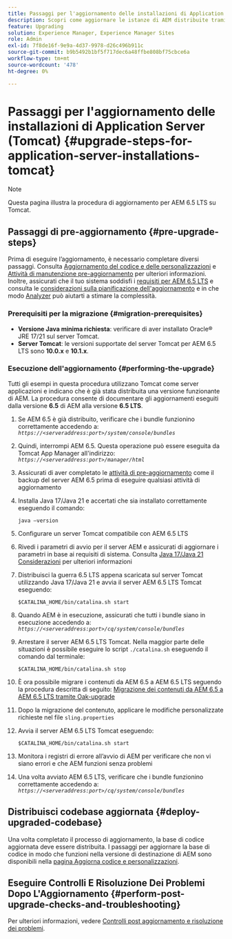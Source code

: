 ```yaml
---
title: Passaggi per l'aggiornamento delle installazioni di Application Server (Tomcat)
description: Scopri come aggiornare le istanze di AEM distribuite tramite Tomcat.
feature: Upgrading
solution: Experience Manager, Experience Manager Sites
role: Admin
exl-id: 7f8de16f-9e9a-4d37-9978-d26c496b911c
source-git-commit: b9b5492b1bf5f717dec6a48ffbe808bf75cbce6a
workflow-type: tm+mt
source-wordcount: '478'
ht-degree: 0%

---
```


# Passaggi per l&#39;aggiornamento delle installazioni di Application Server (Tomcat) {#upgrade-steps-for-application-server-installations-tomcat}

>[!NOTE]
>
>Questa pagina illustra la procedura di aggiornamento per AEM 6.5 LTS su Tomcat.

## Passaggi di pre-aggiornamento {#pre-upgrade-steps}

Prima di eseguire l’aggiornamento, è necessario completare diversi passaggi. Consulta [Aggiornamento del codice e delle personalizzazioni](/help/sites-deploying/upgrading-code-and-customizations.md) e [Attività di manutenzione pre-aggiornamento](/help/sites-deploying/pre-upgrade-maintenance-tasks.md) per ulteriori informazioni. Inoltre, assicurati che il tuo sistema soddisfi i [requisiti per AEM 6.5 LTS](/help/sites-deploying/technical-requirements.md) e consulta le [considerazioni sulla pianificazione dell&#39;aggiornamento](/help/sites-deploying/upgrade-planning.md) e in che modo [Analyzer](/help/sites-deploying/aem-analyzer.md) può aiutarti a stimare la complessità.


### Prerequisiti per la migrazione {#migration-prerequisites}

* **Versione Java minima richiesta**: verificare di aver installato Oracle® JRE 17/21 sul server Tomcat.
* **Server Tomcat**: le versioni supportate del server Tomcat per AEM 6.5 LTS sono **10.0.x** e **10.1.x**.

### Esecuzione dell&#39;aggiornamento {#performing-the-upgrade}

Tutti gli esempi in questa procedura utilizzano Tomcat come server applicazioni e indicano che è già stata distribuita una versione funzionante di AEM. La procedura consente di documentare gli aggiornamenti eseguiti dalla versione **6.5** di AEM alla versione **6.5 LTS**.

1. Se AEM 6.5 è già distribuito, verificare che i bundle funzionino correttamente accedendo a: *`https://<serveraddress:port>/system/console/bundles`*
1. Quindi, interrompi AEM 6.5. Questa operazione può essere eseguita da Tomcat App Manager all&#39;indirizzo: *`https://<serveraddress:port>/manager/html`*
1. Assicurati di aver completato le [attività di pre-aggiornamento](#pre-upgrade-steps) come il backup del server AEM 6.5 prima di eseguire qualsiasi attività di aggiornamento
1. Installa Java 17/Java 21 e accertati che sia installato correttamente eseguendo il comando:

   ```
   java –version
   ```

1. Configurare un server Tomcat compatibile con AEM 6.5 LTS
1. Rivedi i parametri di avvio per il server AEM e assicurati di aggiornare i parametri in base ai requisiti di sistema. Consulta [Java 17/Java 21 Considerazioni](/help/sites-deploying/custom-standalone-install.md#java-considerations) per ulteriori informazioni
1. Distribuisci la guerra 6.5 LTS appena scaricata sul server Tomcat utilizzando Java 17/Java 21 e avvia il server AEM 6.5 LTS Tomcat eseguendo:

   ```
   $CATALINA_HOME/bin/catalina.sh start
   ```

1. Quando AEM è in esecuzione, assicurati che tutti i bundle siano in esecuzione accedendo a: *`https://<serveraddress:port>/cq/system/console/bundles`*
1. Arrestare il server AEM 6.5 LTS Tomcat. Nella maggior parte delle situazioni è possibile eseguire lo script `./catalina.sh` eseguendo il comando dal terminale:

   ```
   $CATALINA_HOME/bin/catalina.sh stop
   ```

1. È ora possibile migrare i contenuti da AEM 6.5 a AEM 6.5 LTS seguendo la procedura descritta di seguito: [Migrazione dei contenuti da AEM 6.5 a AEM 6.5 LTS tramite Oak-upgrade](/help/sites-deploying/aem-65-to-aem-65lts-content-migration-using-oak-upgrade.md)
1. Dopo la migrazione del contenuto, applicare le modifiche personalizzate richieste nel file `sling.properties`
1. Avvia il server AEM 6.5 LTS Tomcat eseguendo:

   ```
   $CATALINA_HOME/bin/catalina.sh start
   ```

1. Monitora i registri di errore all’avvio di AEM per verificare che non vi siano errori e che AEM funzioni senza problemi
1. Una volta avviato AEM 6.5 LTS, verificare che i bundle funzionino correttamente accedendo a: *`https://<serveraddress:port>/cq/system/console/bundles`*

## Distribuisci codebase aggiornata {#deploy-upgraded-codebase}

Una volta completato il processo di aggiornamento, la base di codice aggiornata deve essere distribuita. I passaggi per aggiornare la base di codice in modo che funzioni nella versione di destinazione di AEM sono disponibili nella [pagina Aggiorna codice e personalizzazioni](/help/sites-deploying/upgrading-code-and-customizations.md).

## Eseguire Controlli E Risoluzione Dei Problemi Dopo L&#39;Aggiornamento {#perform-post-upgrade-checks-and-troubleshooting}

Per ulteriori informazioni, vedere [Controlli post aggiornamento e risoluzione dei problemi](/help/sites-deploying/post-upgrade-checks-and-troubleshooting.md).
